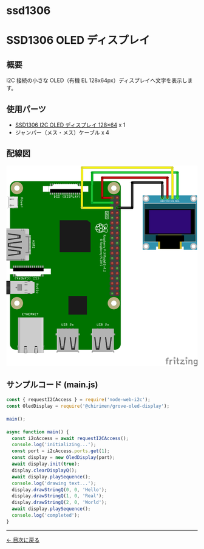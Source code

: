 # ssd1306

# SSD1306 OLED ディスプレイ

## 概要

I2C 接続の小さな OLED（有機 EL 128x64px）ディスプレイへ文字を表示します。

## 使用パーツ

- [SSD1306 I2C OLED ディスプレイ 128×64](https://www.amazon.co.jp/s?k=SSD1306) x 1
- ジャンパー（メス・メス）ケーブル x 4

## 配線図

![配線図](./images/ssd1306/schematic.png 'schematic')

## サンプルコード (main.js)

```javascript
const { requestI2CAccess } = require('node-web-i2c');
const OledDisplay = require('@chirimen/grove-oled-display');

main();

async function main() {
  const i2cAccess = await requestI2CAccess();
  console.log('initializing...');
  const port = i2cAccess.ports.get(1);
  const display = new OledDisplay(port);
  await display.init(true);
  display.clearDisplayQ();
  await display.playSequence();
  console.log('drawing text...');
  display.drawStringQ(0, 0, 'Hello');
  display.drawStringQ(1, 0, 'Real');
  display.drawStringQ(2, 0, 'World');
  await display.playSequence();
  console.log('completed');
}
```

---

[← 目次に戻る](./index.md)
